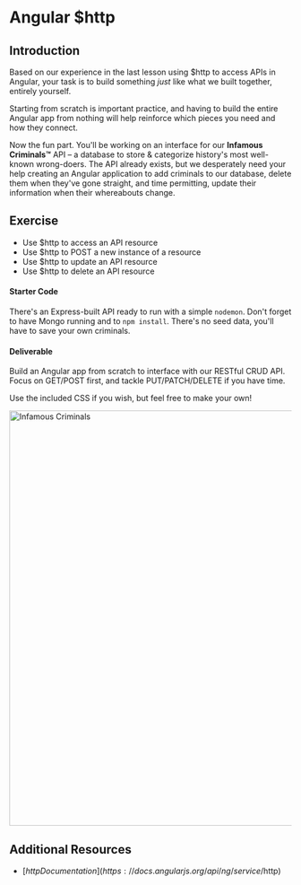 
# Angular $http

## Introduction

Based on our experience in the last lesson using $http to access APIs in Angular, your task is to build something _just_ like what we built together, entirely yourself.

Starting from scratch is important practice, and having to build the entire Angular app from nothing will help reinforce which pieces you need and how they connect.

Now the fun part. You'll be working on an interface for our **Infamous Criminals™** API – a database to store & categorize history's most well-known wrong-doers. The API already exists, but we desperately need your help creating an Angular application to add criminals to our database, delete them when they've gone straight, and time permitting, update their information when their whereabouts change.


## Exercise

- Use $http to access an API resource
- Use $http to POST a new instance of a resource
- Use $http to update an API resource
- Use $http to delete an API resource

#### Starter Code

There's an Express-built API ready to run with a simple `nodemon`. Don't forget to have Mongo running and to `npm install`. There's no seed data, you'll have to save your own criminals.

#### Deliverable

Build an Angular app from scratch to interface with our RESTful CRUD API. Focus on GET/POST first, and tackle PUT/PATCH/DELETE if you have time.

Use the included CSS if you wish, but feel free to make your own!

<img width="740" alt="Infamous Criminals" src="https://cloud.githubusercontent.com/assets/25366/9455944/e202ed9e-4a85-11e5-8752-2cf61f242867.png">

## Additional Resources

- [$http Documentation](https://docs.angularjs.org/api/ng/service/$http)
